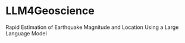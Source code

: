 # LLM4Geoscience
Rapid Estimation of Earthquake Magnitude and Location Using a Large Language Model
